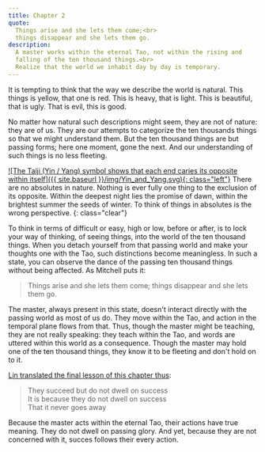 ```yaml
---
title: Chapter 2
quote: 
  Things arise and she lets them come;<br>
  things disappear and she lets them go.
description:
  A master works within the eternal Tao, not within the rising and
  falling of the ten thousand things.<br>
  Realize that the world we inhabit day by day is temporary.
---
```


It is tempting to think that the way we describe the world is natural.
This things is yellow, that one is red. This is heavy, that is light.
This is beautiful, that is ugly. That is evil, this is good.

No matter how natural such descriptions might seem, they are not of nature:
they are of us. They are our attempts to categorize the ten thousands things
so that we might understand them. But the ten thousand things are but passing
forms; here one moment, gone the next. And our understanding of such things
is no less fleeting.

[![The Taiji (Yin / Yang) symbol shows that each end caries its opposite within itself]({{ site.baseurl }}/img/Yin_and_Yang.svg){: class="left"}](https://commons.wikimedia.org/wiki/File:Yin_and_Yang.svg)
There are no absolutes in nature. Nothing is ever fully one thing to the
exclusion of its opposite. Within the deepest night lies the promise of dawn,
within the brightest summer the seeds of winter. To think of things in
absolutes is the wrong perspective.
{: class="clear"}

To think in terms of difficult or easy, high or low, before or after, 
is to lock your way of thinking, of seeing things, into the world
of the ten thousand things. When you detach yourself from that passing world
and make your thoughts one with the Tao, such distinctions become
meaningless. In such a state, you can observe the dance of the passing
ten thousand things without being affected. As Mitchell puts it:

> Things arise and she lets them come; things disappear and she lets them go.

The master, always present in this state, doesn't interact directly
with the passing world as most of us do. They move within the Tao,
and action in the temporal plane flows from that. Thus, though the master
might be teaching, they are not really speaking: they teach within the Tao,
and words are uttered within this world as a consequence. Though the master
may hold one of the ten thousand things, they know it to be fleeting
and don't hold on to it.

[Lin translated the final lesson of this chapter thus](http://www.taoism.net/ttc/chapters/chap02.htm):

> They succeed but do not dwell on success<br>
  It is because they do not dwell on success<br>
  That it never goes away

Because the master acts within the eternal Tao, their actions have
true meaning. They do not dwell on passing glory.
And yet, because they are not concerned with it, succes follows
their every action.
